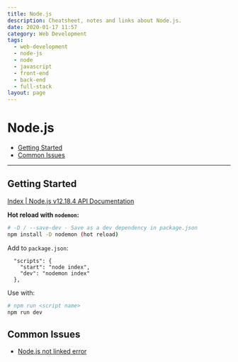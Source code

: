 ```yaml
---
title: Node.js
description: Cheatsheet, notes and links about Node.js.
date: 2020-01-17 11:57
category: Web Development
tags:
  - web-development
  - node-js
  - node
  - javascript
  - front-end
  - back-end
  - full-stack
layout: page
---
```


# Node.js

- [Getting Started](#getting-started)
- [Common Issues](#common-issues)

- - -

## Getting Started

[Index | Node.js v12.18.4 API Documentation](https://nodejs.org/dist/latest-v12.x/docs/api/)

**Hot reload with `nodemon`:**

```sh
# -D / --save-dev - Save as a dev dependency in package.json
npm install -D nodemon (hot reload)
```

Add to `package.json`:
```
  "scripts": {
    "start": "node index",
    "dev": "nodemon index"
  },
```

Use with:

```sh
# npm run <script name>
npm run dev
```

## Common Issues

* [Node.js not linked error](https://stackoverflow.com/questions/12663488/node-js-not-linked-error)
